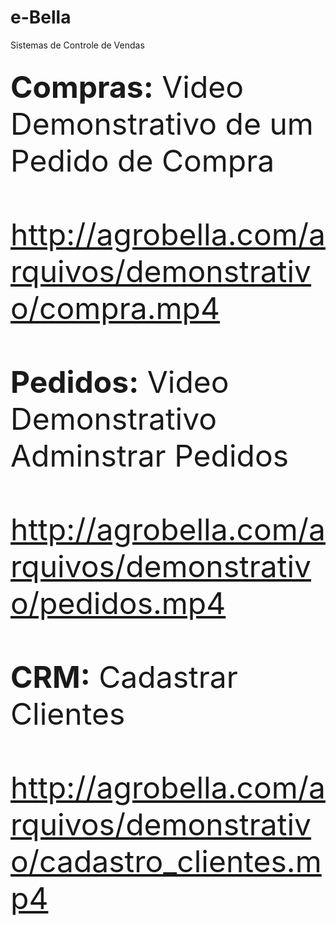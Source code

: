 # e-Bella
 Sistemas de Controle de Vendas
 
 ##

<font size="9px">
<b>Compras:</b> Video Demonstrativo de um Pedido de Compra
<br><br>
<a href="http://agrobella.com/arquivos/demonstrativo/compra.mp4" target="_blank">http://agrobella.com/arquivos/demonstrativo/compra.mp4</a>
<br><br>
<b>Pedidos:</b> Video Demonstrativo Adminstrar Pedidos
<br><br>
<a href="http://agrobella.com/arquivos/demonstrativo/pedidos.mp4" target="_blank">http://agrobella.com/arquivos/demonstrativo/pedidos.mp4</a>
<br><br> 
<b>CRM:</b> Cadastrar Clientes
<br><br>
<a href="http://agrobella.com/arquivos/demonstrativo/cadastro_clientes.mp4" target="_blank">http://agrobella.com/arquivos/demonstrativo/cadastro_clientes.mp4</a>
<br><br> 
</font> 
